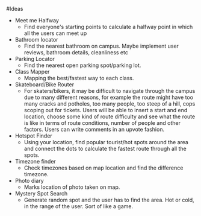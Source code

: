 #Ideas
- Meet me Halfway
  - Find everyone's starting points to calculate a halfway point in which all the users can meet up
- Bathroom locator
  - Find the nearest bathroom on campus. Maybe implement user reviews, bathroom details, cleanliness etc
- Parking Locator
  - Find the nearest open parking spot/parking lot. 
- Class Mapper
  - Mapping the best/fastest way to each class.
- Skateboard/Bike Router
  - For skaters/bikers, it may be difficult to navigate through the campus due to many different reasons, for example the route might have too many cracks and potholes, too many people, too steep of a hill, cops scoping out for tickets. Users will be able to insert a start and end location, choose some kind of route difficulty and see what the route is like in terms of route conditions, number of people and other factors. Users can write comments in an upvote fashion.  
- Hotspot Finder
  - Using your location, find popular tourist/hot spots around the area and connect the dots to calculate the fastest route through all the spots.
- Timezone finder
  - Check timezones based on map location and find the difference timezone.
- Photo diary
  - Marks location of photo taken on map.
- Mystery Spot Search
  - Generate random spot and the user has to find the area. Hot or cold, in the range of the user. Sort of like a game.  
